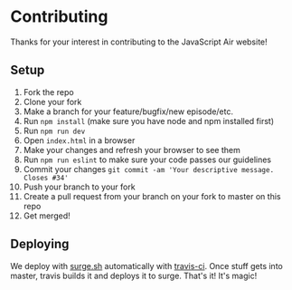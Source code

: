 # Contributing

Thanks for your interest in contributing to the JavaScript Air website!

## Setup

1. Fork the repo
2. Clone your fork
3. Make a branch for your feature/bugfix/new episode/etc.
4. Run `npm install` (make sure you have node and npm installed first)
5. Run `npm run dev`
6. Open `index.html` in a browser
7. Make your changes and refresh your browser to see them
8. Run `npm run eslint` to make sure your code passes our guidelines
9. Commit your changes `git commit -am 'Your descriptive message. Closes #34'`
10. Push your branch to your fork
11. Create a pull request from your branch on your fork to master on this repo
12. Get merged!

## Deploying

We deploy with [surge.sh](https://surge.sh) automatically with
[travis-ci](https://travis-ci.org/javascriptair/site). Once stuff gets
into master, travis builds it and deploys it to surge. That's it! It's
magic!

